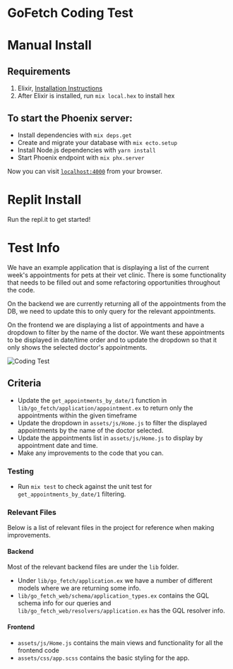 # GoFetch Coding Test

# Manual Install

## Requirements

1. Elixir, [Installation Instructions](https://elixir-lang.org/install.html)
2. After Elixir is installed, run `mix local.hex` to install hex

## To start the Phoenix server:

- Install dependencies with `mix deps.get`
- Create and migrate your database with `mix ecto.setup`
- Install Node.js dependencies with `yarn install`
- Start Phoenix endpoint with `mix phx.server`

Now you can visit [`localhost:4000`](http://localhost:4000) from your browser.

# Replit Install

Run the repl.it to get started!

# Test Info

We have an example application that is displaying a list of the current week's appointments for pets at their vet clinic. There is some functionality that needs to be filled out and some refactoring opportunities throughout the code.

On the backend we are currently returning all of the appointments from the DB, we need to update this to only query for the relevant appointments.

On the frontend we are displaying a list of appointments and have a dropdown to filter by the name of the doctor. We want these appointments to be displayed in date/time order and to update the dropdown so that it only shows the selected doctor's appointments.

![Coding Test](https://user-images.githubusercontent.com/8868192/147288968-99123785-fe4c-460c-939c-5e679b33097c.png)

## Criteria

- Update the `get_appointments_by_date/1` function in `lib/go_fetch/application/appointment.ex` to return only the appointments within the given timeframe
- Update the dropdown in `assets/js/Home.js` to filter the displayed appointments by the name of the doctor selected.
- Update the appointments list in `assets/js/Home.js` to display by appointment date and time.
- Make any improvements to the code that you can.

### Testing

- Run `mix test` to check against the unit test for `get_appointments_by_date/1` filtering.

### Relevant Files

Below is a list of relevant files in the project for reference when making improvements.

#### Backend

Most of the relevant backend files are under the `lib` folder.

- Under `lib/go_fetch/application.ex` we have a number of different models where we are returning some info.
- `lib/go_fetch_web/schema/application_types.ex` contains the GQL schema info for our queries and `lib/go_fetch_web/resolvers/application.ex` has the GQL resolver info.

#### Frontend

- `assets/js/Home.js` contains the main views and functionality for all the frontend code
- `assets/css/app.scss` contains the basic styling for the app.
